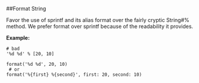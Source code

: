 ##Format String

Favor the use of sprintf and its alias format over the fairly cryptic String#% method.
We prefer format over sprintf because of the readability it provides.

**Example:**

```
# bad
'%d %d' % [20, 10]

format('%d %d', 20, 10)
 # or
format('%{first} %{second}', first: 20, second: 10)
```